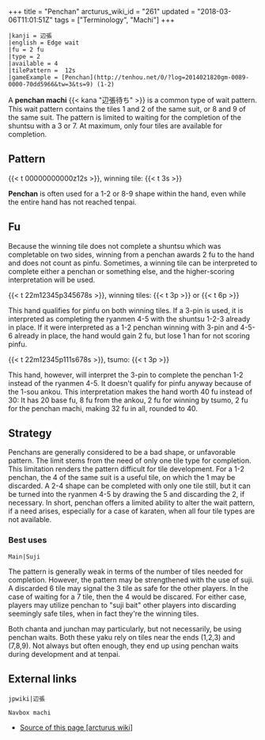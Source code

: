 +++
title = "Penchan"
arcturus_wiki_id = "261"
updated = "2018-03-06T11:01:51Z"
tags = ["Terminology", "Machi"]
+++

```machi
|kanji = 辺張
|english = Edge wait
|fu = 2 fu
|type = 2
|available = 4
|tilePattern =  12s
|gameExample = [Penchan](http://tenhou.net/0/?log=2014021820gm-0089-0000-70dd5966&tw=3&ts=9) (1-2)
```

A **penchan machi** {{< kana "辺張待ち" >}} is a common type of wait pattern. This wait pattern
contains the tiles 1 and 2 of the same suit, or 8 and 9 of the same suit. The pattern is limited to
waiting for the completion of the shuntsu with a 3 or 7. At maximum, only four tiles are available
for completion.

## Pattern

{{< t 00000000000z12s >}}, winning tile: {{< t 3s >}}

**Penchan** is often used for a 1-2 or 8-9 shape within the hand, even while the entire hand has not
reached tenpai.

## Fu

Because the winning tile does not complete a shuntsu which was completable on two sides, winning
from a penchan awards 2 fu to the hand and does not count as pinfu. Sometimes, a winning tile can be
interpreted to complete either a penchan or something else, and the higher-scoring interpretation
will be used.

{{< t 22m12345p345678s >}}, winning tiles: {{< t 3p >}} or {{< t 6p >}}

This hand qualifies for pinfu on both winning tiles. If a 3-pin is used, it is interpreted as
completing the ryanmen 4-5 with the shuntsu 1-2-3 already in place. If it were interpreted as a 1-2
penchan winning with 3-pin and 4-5-6 already in place, the hand would gain 2 fu, but lose 1 han for
not scoring pinfu.

{{< t 22m12345p111s678s >}}, tsumo: {{< t 3p >}}

This hand, however, will interpret the 3-pin to complete the penchan 1-2 instead of the ryanmen 4-5.
It doesn't qualify for pinfu anyway because of the 1-sou ankou. This interpretation makes the hand
worth 40 fu instead of 30: It has 20 base fu, 8 fu from the ankou, 2 fu for winning by tsumo, 2 fu
for the penchan machi, making 32 fu in all, rounded to 40.

## Strategy

Penchans are generally considered to be a bad shape, or unfavorable pattern. The limit stems from
the need of only one tile type for completion. This limitation renders the pattern difficult for
tile development. For a 1-2 penchan, the 4 of the same suit is a useful tile, on which the 1 may be
discarded. A 2-4 shape can be completed with only one tile still, but it can be turned into the
ryanmen 4-5 by drawing the 5 and discarding the 2, if necessary. In short, penchan offers a limited
ability to alter the wait pattern, if a need arises, especially for a case of karaten, when all four
tile types are not available.

### Best uses

`Main|Suji`

The pattern is generally weak in terms of the number of tiles needed for completion. However, the
pattern may be strengthened with the use of suji. A discarded 6 tile may signal the 3 tile as safe
for the other players. In the case of waiting for a 7 tile, then the 4 would be discared. For either
case, players may utilize penchan to "suji bait" other players into discarding seemingly safe tiles,
when in fact they're the winning tiles.

Both chanta and junchan may particularly, but not necessarily, be using penchan waits. Both these
yaku rely on tiles near the ends (1,2,3) and (7,8,9). Not always but often enough, they end up using
penchan waits during development and at tenpai.

## External links

`jpwiki|辺張`

`Navbox machi`

- [Source of this page [arcturus wiki]](http://arcturus.su/wiki/Penchan)
